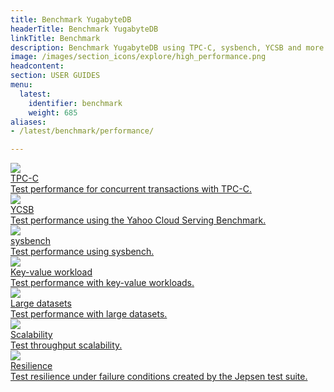 ```yaml
---
title: Benchmark YugabyteDB 
headerTitle: Benchmark YugabyteDB
linkTitle: Benchmark
description: Benchmark YugabyteDB using TPC-C, sysbench, YCSB and more.
image: /images/section_icons/explore/high_performance.png
headcontent:
section: USER GUIDES
menu:
  latest:
    identifier: benchmark
    weight: 685
aliases:
- /latest/benchmark/performance/

---
```


<div class="row">

  <div class="col-12 col-md-6 col-lg-12 col-xl-6">
    <a class="section-link icon-offset" href="tpcc-ysql/">
      <div class="head">
        <img class="icon" src="/images/section_icons/explore/high_performance.png" aria-hidden="true" />
        <div class="title">TPC-C</div>
      </div>
      <div class="body">
        Test performance for concurrent transactions with TPC-C.
      </div>
    </a>
  </div>

  <div class="col-12 col-md-6 col-lg-12 col-xl-6">
    <a class="section-link icon-offset" href="ycsb-ysql/">
      <div class="head">
        <img class="icon" src="/images/section_icons/explore/high_performance.png" aria-hidden="true" />
        <div class="title">YCSB</div>
      </div>
      <div class="body">
        Test performance using the Yahoo Cloud Serving Benchmark.
      </div>
    </a>
  </div>
 
  <div class="col-12 col-md-6 col-lg-12 col-xl-6">
    <a class="section-link icon-offset" href="sysbench-ysql/">
      <div class="head">
        <img class="icon" src="/images/section_icons/explore/high_performance.png" aria-hidden="true" />
        <div class="title">sysbench</div>
      </div>
      <div class="body">
        Test performance using sysbench.
      </div>
    </a>
  </div>
  
  <div class="col-12 col-md-6 col-lg-12 col-xl-6">
    <a class="section-link icon-offset" href="key-value-workload-ycql/">
      <div class="head">
        <img class="icon" src="/images/section_icons/explore/high_performance.png" aria-hidden="true" />
        <div class="title">Key-value workload</div>
      </div>
      <div class="body">
        Test performance with key-value workloads.
      </div>
    </a>
  </div>

  <div class="col-12 col-md-6 col-lg-12 col-xl-6">
    <a class="section-link icon-offset" href="large-datasets-ycql/">
      <div class="head">
        <img class="icon" src="/images/section_icons/explore/high_performance.png" aria-hidden="true" />
        <div class="title">Large datasets</div>
      </div>
      <div class="body">
        Test performance with large datasets.
      </div>
    </a>
  </div>

  <div class="col-12 col-md-6 col-lg-12 col-xl-6">
      <a class="section-link icon-offset" href="scalability/">
        <div class="head">
          <img class="icon" src="/images/section_icons/explore/high_performance.png" aria-hidden="true" />
          <div class="title">Scalability</div>
        </div>
        <div class="body">
          Test throughput scalability.
        </div>
      </a>
    </div>

  <div class="col-12 col-md-6 col-lg-12 col-xl-6">
    <a class="section-link icon-offset" href="resilience/">
      <div class="head">
        <img class="icon" src="/images/section_icons/explore/high_performance.png" aria-hidden="true" />
        <div class="title">Resilience</div>
      </div>
      <div class="body">
        Test resilience under failure conditions created by the Jepsen test suite.
      </div>
    </a>
  </div>

</div>
